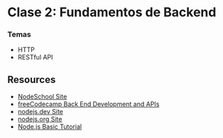 # Clase 2: Fundamentos de Backend

### Temas

- HTTP
- RESTful API

## Resources

- [NodeSchool Site](https://nodeschool.io/)
- [freeCodecamp Back End Development and APIs](https://www.freecodecamp.org/learn/back-end-development-and-apis/)
- [nodejs.dev Site](https://nodejs.dev/en/)
- [nodejs.org Site](https://nodejs.org/en)
- [Node.js Basic Tutorial](https://www.youtube.com/playlist?list=PL55RiY5tL51oGJorjEgl6NVeDbx_fO5jR)
